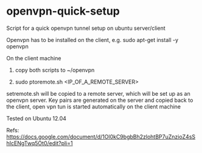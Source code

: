openvpn-quick-setup
===================

Script for a quick openvpn tunnel setup on ubuntu server/client

Openvpn has to be installed on the client, e.g.  sudo apt-get install -y openvpn

On the client machine 

1) copy both scripts to ~/openvpn

2) sudo ptoremote.sh <IP_OF_A_REMOTE_SERVER>

setremote.sh will be copied to a remote server, which will be set up as an openvpn server.  Key pairs are generated on the server and copied back to the client, open vpn tun is started automatically on the client machine

Tested on Ubuntu 12.04


Refs:
https://docs.google.com/document/d/1Ol0kC9bgbBh2zlohtBP7uZnzioZ4sShIcENgTwq5Ot0/edit?pli=1

